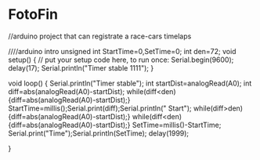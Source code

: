 # FotoFin
//arduino project that can registrate a race-cars  timelaps


////arduino intro
unsigned int StartTime=0,SetTime=0;
int den=72;
void setup() {
  // put your setup code here, to run once:
Serial.begin(9600);
delay(17);
Serial.println("Timer stable 1111");
}

void loop() {
  Serial.println("Timer stable");
  int startDist=analogRead(A0);
  int diff=abs(analogRead(A0)-startDist);
  while(diff<den){diff=abs(analogRead(A0)-startDist);}
  StartTime=millis();Serial.print(diff);Serial.println(" Start");
  while(diff>den){diff=abs(analogRead(A0)-startDist);}
  while(diff<den){diff=abs(analogRead(A0)-startDist);}
  SetTime=millis()-StartTime;
  Serial.print("Time");Serial.println(SetTime);
  delay(1999);
  

}
